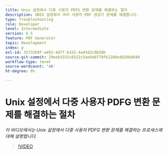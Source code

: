 ```yaml
---
title: Unix 설정에서 다중 사용자 PDFG 변환 문제를 해결하는 절차
description: UNIX 설정에서 여러 사용자 PDF 생성기 문제를 해결합니다.
type: Troubleshooting
role: Developer
level: Intermediate
version: 6.5
feature: PDF Generator
topic: Development
index: y
exl-id: 35732b0f-a492-4d7f-b152-4a43d2c9b58b
source-git-commit: 29eeb3331c0152c5ae9a0779f61286edd266d640
workflow-type: tm+mt
source-wordcount: '46'
ht-degree: 0%

---
```



# Unix 설정에서 다중 사용자 PDFG 변환 문제를 해결하는 절차

*이 비디오에서는 Unix 설정에서 다중 사용자 PDFG 변환 문제를 해결하는 프로세스에 대해 설명합니다.*

>[!VIDEO](https://video.tv.adobe.com/v/335549?quality=9&learn=on)
